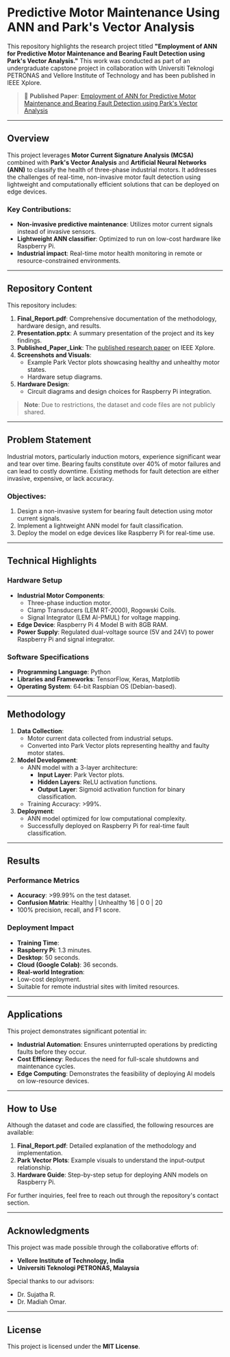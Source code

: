 # Predictive Motor Maintenance Using ANN and Park's Vector Analysis

This repository highlights the research project titled **"Employment of ANN for Predictive Motor Maintenance and Bearing Fault Detection using Park's Vector Analysis."** This work was conducted as part of an undergraduate capstone project in collaboration with Universiti Teknologi PETRONAS and Vellore Institute of Technology and has been published in IEEE Xplore.

> 📄 **Published Paper**: [Employment of ANN for Predictive Motor Maintenance and Bearing Fault Detection using Park's Vector Analysis](https://ieeexplore.ieee.org/document/9915683)

---

## Overview
This project leverages **Motor Current Signature Analysis (MCSA)** combined with **Park's Vector Analysis** and **Artificial Neural Networks (ANN)** to classify the health of three-phase industrial motors. It addresses the challenges of real-time, non-invasive motor fault detection using lightweight and computationally efficient solutions that can be deployed on edge devices.

### Key Contributions:
- **Non-invasive predictive maintenance**: Utilizes motor current signals instead of invasive sensors.
- **Lightweight ANN classifier**: Optimized to run on low-cost hardware like Raspberry Pi.
- **Industrial impact**: Real-time motor health monitoring in remote or resource-constrained environments.

---

## Repository Content
This repository includes:
1. **Final_Report.pdf**: Comprehensive documentation of the methodology, hardware design, and results.
2. **Presentation.pptx**: A summary presentation of the project and its key findings.
3. **Published_Paper_Link**: The [published research paper](https://ieeexplore.ieee.org/document/9915683) on IEEE Xplore.
4. **Screenshots and Visuals**:
   - Example Park Vector plots showcasing healthy and unhealthy motor states.
   - Hardware setup diagrams.
5. **Hardware Design**:
   - Circuit diagrams and design choices for Raspberry Pi integration.

> **Note**: Due to restrictions, the dataset and code files are not publicly shared.

---

## Problem Statement
Industrial motors, particularly induction motors, experience significant wear and tear over time. Bearing faults constitute over 40% of motor failures and can lead to costly downtime. Existing methods for fault detection are either invasive, expensive, or lack accuracy.

### Objectives:
1. Design a non-invasive system for bearing fault detection using motor current signals.
2. Implement a lightweight ANN model for fault classification.
3. Deploy the model on edge devices like Raspberry Pi for real-time use.

---

## Technical Highlights

### Hardware Setup
- **Industrial Motor Components**:
  - Three-phase induction motor.
  - Clamp Transducers (LEM RT-2000), Rogowski Coils.
  - Signal Integrator (LEM AI-PMUL) for voltage mapping.
- **Edge Device**: Raspberry Pi 4 Model B with 8GB RAM.
- **Power Supply**: Regulated dual-voltage source (5V and 24V) to power Raspberry Pi and signal integrator.

### Software Specifications
- **Programming Language**: Python
- **Libraries and Frameworks**: TensorFlow, Keras, Matplotlib
- **Operating System**: 64-bit Raspbian OS (Debian-based).

---

## Methodology
1. **Data Collection**:
   - Motor current data collected from industrial setups.
   - Converted into Park Vector plots representing healthy and faulty motor states.
2. **Model Development**:
   - ANN model with a 3-layer architecture:
     - **Input Layer**: Park Vector plots.
     - **Hidden Layers**: ReLU activation functions.
     - **Output Layer**: Sigmoid activation function for binary classification.
   - Training Accuracy: >99%.
3. **Deployment**:
   - ANN model optimized for low computational complexity.
   - Successfully deployed on Raspberry Pi for real-time fault classification.

---

## Results
### Performance Metrics
- **Accuracy**: >99.99% on the test dataset.
- **Confusion Matrix**:
Healthy  | Unhealthy
16       |     0
0        |    20
- 100% precision, recall, and F1 score.

### Deployment Impact
- **Training Time**:
- **Raspberry Pi**: 1.3 minutes.
- **Desktop**: 50 seconds.
- **Cloud (Google Colab)**: 36 seconds.
- **Real-world Integration**:
- Low-cost deployment.
- Suitable for remote industrial sites with limited resources.

---

## Applications
This project demonstrates significant potential in:
- **Industrial Automation**: Ensures uninterrupted operations by predicting faults before they occur.
- **Cost Efficiency**: Reduces the need for full-scale shutdowns and maintenance cycles.
- **Edge Computing**: Demonstrates the feasibility of deploying AI models on low-resource devices.

---

## How to Use
Although the dataset and code are classified, the following resources are available:
1. **Final_Report.pdf**: Detailed explanation of the methodology and implementation.
2. **Park Vector Plots**: Example visuals to understand the input-output relationship.
3. **Hardware Guide**: Step-by-step setup for deploying ANN models on Raspberry Pi.

For further inquiries, feel free to reach out through the repository's contact section.

---

## Acknowledgments
This project was made possible through the collaborative efforts of:
- **Vellore Institute of Technology, India**
- **Universiti Teknologi PETRONAS, Malaysia**

Special thanks to our advisors:
- Dr. Sujatha R.
- Dr. Madiah Omar.

---

## License
This project is licensed under the **MIT License**.



